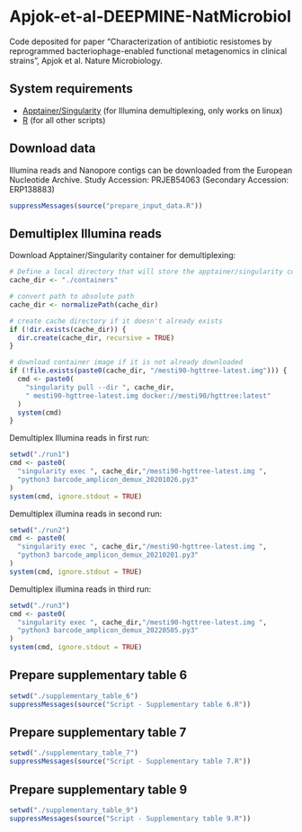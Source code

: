 
<!-- README.md is generated from README.Rmd. Please edit that file -->

# Apjok-et-al-DEEPMINE-NatMicrobiol

Code deposited for paper “Characterization of antibiotic resistomes by
reprogrammed bacteriophage-enabled functional metagenomics in clinical
strains”, Apjok et al. Nature Microbiology.

## System requirements

- [Apptainer/Singularity](https://apptainer.org/) (for Illumina
  demultiplexing, only works on linux)
- [R](https://www.r-project.org/) (for all other scripts)

## Download data

Illumina reads and Nanopore contigs can be downloaded from the European
Nucleotide Archive. Study Accession: PRJEB54063 (Secondary Accession:
ERP138883)

``` r
suppressMessages(source("prepare_input_data.R"))
```

## Demultiplex Illumina reads

Download Apptainer/Singularity container for demultiplexing:

``` r
# Define a local directory that will store the apptainer/singularity container
cache_dir <- "./containers"

# convert path to absolute path
cache_dir <- normalizePath(cache_dir)

# create cache directory if it doesn't already exists
if (!dir.exists(cache_dir)) {
  dir.create(cache_dir, recursive = TRUE)
}

# download container image if it is not already downloaded
if (!file.exists(paste0(cache_dir, "/mesti90-hgttree-latest.img"))) {
  cmd <- paste0(
    "singularity pull --dir ", cache_dir,
    " mesti90-hgttree-latest.img docker://mesti90/hgttree:latest"
  )
  system(cmd)
}
```

Demultiplex Illumina reads in first run:

``` r
setwd("./run1")
cmd <- paste0(
  "singularity exec ", cache_dir,"/mesti90-hgttree-latest.img ",
  "python3 barcode_amplicon_demux_20201026.py3"
)
system(cmd, ignore.stdout = TRUE)
```

Demultiplex illumina reads in second run:

``` r
setwd("./run2")
cmd <- paste0(
  "singularity exec ", cache_dir,"/mesti90-hgttree-latest.img ",
  "python3 barcode_amplicon_demux_20210201.py3"
)
system(cmd, ignore.stdout = TRUE)
```

Demultiplex illumina reads in third run:

``` r
setwd("./run3")
cmd <- paste0(
  "singularity exec ", cache_dir,"/mesti90-hgttree-latest.img ",
  "python3 barcode_amplicon_demux_20220505.py3"
)
system(cmd, ignore.stdout = TRUE)
```

## Prepare supplementary table 6

``` r
setwd("./supplementary_table_6")
suppressMessages(source("Script - Supplementary table 6.R"))
```

## Prepare supplementary table 7

``` r
setwd("./supplementary_table_7")
suppressMessages(source("Script - Supplementary table 7.R"))
```

## Prepare supplementary table 9

``` r
setwd("./supplementary_table_9")
suppressMessages(source("Script - Supplementary table 9.R"))
```
